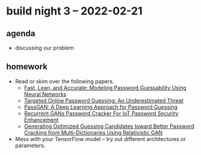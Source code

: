 # build night 3 – 2022-02-21

## agenda

- discussing our problem

## homework

- Read or skim over the following papers.
	- [Fast, Lean, and Accurate: Modeling Password Guessability Using Neural Networks](../../resources/password_guessability.pdf)
	- [Targeted Online Password Guessing: An Underestimated Threat](../../resources/targeted_password_guessing.pdf)
	- [PassGAN: A Deep Learning Approach for Password Guessing](../../resources/PassGAN.pdf)
	- [Recurrent GANs Password Cracker For IoT Password Security Enhancement](../../resources/rPassGAN.pdf)
	- [Generating Optimized Guessing Candidates toward Better Password Cracking from Multi-Dictionaries Using Relativistic GAN](../../resources/REDPACK.pdf)
- Mess with your TensorFlow model – try out different architectures or parameters.
